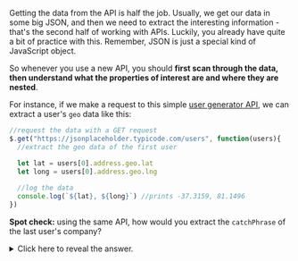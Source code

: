 
Getting the data from the API is half the job. Usually, we get our data in some big JSON, and then we need to extract the interesting information - that's the second half of working with APIs. Luckily, you already have quite a bit of practice with this. Remember, JSON is just a special kind of JavaScript object.

  

So whenever you use a new API, you should **first scan through the data, then understand what the properties of interest are and where they are nested**.

  

For instance, if we make a request to this simple [user generator API](https://jsonplaceholder.typicode.com/users), we can extract a user's `geo` data like this:


```js
//request the data with a GET request
$.get("https://jsonplaceholder.typicode.com/users", function(users){
  //extract the geo data of the first user

  let lat = users[0].address.geo.lat
  let long = users[0].address.geo.lng
  
  //log the data
  console.log(`${lat}, ${long}`) //prints -37.3159, 81.1496
})
```
  

**Spot check:** using the same API, how would you extract the `catchPhrase` of the last user's company?

  
<details><summary>  
Click here to reveal the answer.  
</summary>

 
```users[users.length - 1].company.catchPhrase```
</details>
